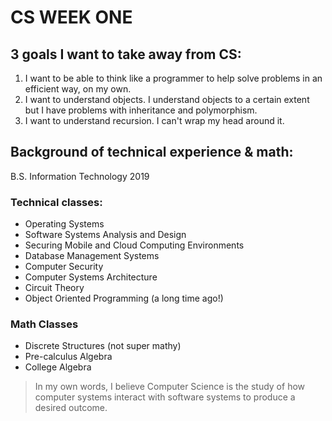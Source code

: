 # CS WEEK ONE

## 3 goals I want to take away from CS:

1. I want to be able to think like a programmer to help solve problems in an efficient way, on my own.
2. I want to understand objects. I understand objects to a certain extent but I have problems with inheritance and polymorphism.
3. I want to understand recursion. I can't wrap my head around it. 

## Background of technical experience & math:

B.S. Information Technology 2019

### Technical classes:

* Operating Systems
* Software Systems Analysis and Design
* Securing Mobile and Cloud Computing Environments
* Database Management Systems
* Computer Security
* Computer Systems Architecture
* Circuit Theory
* Object Oriented Programming (a long time ago!)

### Math Classes

* Discrete Structures (not super mathy)
* Pre-calculus Algebra
* College Algebra
  
> In my own words, I believe Computer Science is the study of how computer systems interact with software systems to produce a desired outcome. 